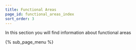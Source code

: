 ```yaml
---
title: Functional Areas
page_id: functional_areas_index
sort_order: 3
---
```


In this section you will find information about functional areas

{% sub_page_menu %}